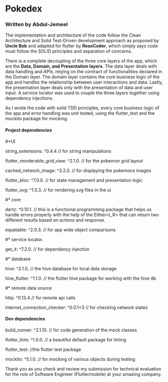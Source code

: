 # Pokedex 

### Written by Abdul-Jemeel

The implementation and architecture of the code follow the Clean Architecture and Solid Test-Driven development approach as proposed by **Uncle Bob** and adapted for flutter by **ResoCoder**, which simply says code must follow the SOLID principles and separation of concerns.

There is a complete decoupling of the three core layers of the app, which are the **Data, Domain, and Presentation layers**. The data layer deals with data handling and APIs, relying on the contract of functionalities declared in the Domain layer. The domain layer contains the core business logic of the app and handles the relationship between user interactions and data. Lastly, the presentation layer deals only with the presentation of data and user input. A service locator was used to couple the three layers together using dependency injections.

As I wrote the code with solid TDD principles, every core business logic of the app and error handling was unit tested, using the flutter_test and the mockito package for mocking.
 
#### Project dependencies
#*UI

string_extensions:  ^0.4.4    // for string manipulations

flutter_reorderable_grid_view:  ^2.1.0.  // for the pokemon grid layout

cached_network_image:  ^3.2.0.  // for displaying the pokemons images

flutter_bloc:  ^7.0.0.    // for state management and presentation logic

flutter_svg:  ^1.0.3.  // for rendering svg files in the ui

  

#* core

dartz:  ^0.10.1.   // this is a functional programming package that helps us handle errors properly with the help of the Either<L,R> that can return two different results based on actions and response.

equatable:  ^2.0.3. // for app wide object comparisons

#* service locator.

get_it:  ^7.2.0.  // for dependency injection

#* database

hive:  ^2.1.0. // the hive database for local data storage

hive_flutter:  ^1.1.0. // the flutter hive package for working with the hive db

#* remote data source

http:  ^0.13.4  // for remote api calls

internet_connection_checker:  ^0.0.1+3   // for checking network states

#### Dev dependencies


build_runner:  ^2.1.10. // for code generation of the mock classes

flutter_lints:  ^1.0.0. // a beautiful default package for linting

flutter_test:    //the flutter test package

mockito:  ^5.1.0.  // for mocking of various objects during testing


Thank you as you check and review my submission for technical evaluation for the role of Software Engineer (Flutter/mobile) at your amazing company. 